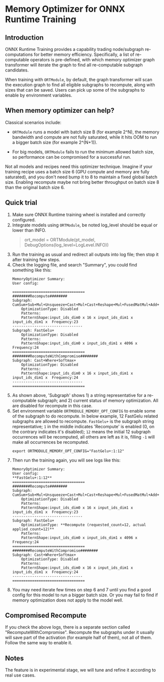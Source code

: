 # Memory Optimizer for ONNX Runtime Training

## Introduction

ONNX Runtime Training provides a capability trading node/subgraph re-computations for better memory efficiency.
Specifically, a list of re-computable operators is pre-defined, with which memory optimizer graph transformer will iterate the graph to find all re-computable subgraph candidates.

When training with `ORTModule`, by default, the graph transformer will scan the execution graph to find all eligible subgraphs to recompute, along with sizes that can be saved. Users can pick up some of the subgraphs to enable by environment variables.

## When memory optimizer can help?

Classical scenarios include:

- `ORTModule` runs a model with batch size B (for example 2^N), the memory bandwidth and compute are not fully saturated, while it hits OOM to run a bigger batch size (for example 2^(N+1)).

- For big models, `ORTModule` fails to run the minimum allowed batch size, so performance can be compromised for a successful run.

Not all models and recipes need this optimizer technique. Imagine if your training recipe uses a batch size 6 (GPU compute and memory are fully saturated), and you don't need bump it to 8 to maintain a fixed global batch size. Enabling recompute maybe not bring better throughput on batch size 8 than the original batch size 6.

## Quick trial

1. Make sure ONNX Runtime training wheel is installed and correctly configured.
2. Integrate models using `ORTModule`, be noted log_level should be equal or lower than INFO.
	> ort_model = ORTModule(pt_model, DebugOptions(log_level=LogLevel.INFO))
3. Run the training as usual and redirect all outputs into log file; then stop it after training few steps.
4. Check the logging file, and search "Summary", you could find something like this:
	```
	MemoryOptimizer Summary:
	User config:

	=================================
	########Recompute########
	Subgraph: CumSum+Sub+Mul+Unsqueeze+Cast+Mul+Cast+Reshape+Mul+FusedMatMul+Add+Reshape+Cast+Where+Softmax+
		OptimizationType: Disabled
		Patterns:
		PatternShape:input_ids_dim0 x 16 x input_ids_dim1 x input_ids_dim1 x  Frequency:23
	--------------------------------
	Subgraph: FastGelu+
		OptimizationType: Disabled
		Patterns:
		PatternShape:input_ids_dim0 x input_ids_dim1 x 4096 x   Frequency:24
	=================================
	########RecomputeWithCompromise########
	Subgraph: Cast+Where+Softmax+
		OptimizationType: Disabled
		Patterns:
		PatternShape:input_ids_dim0 x 16 x input_ids_dim1 x input_ids_dim1 x  Frequency:24
	--------------------------------
	=================================
	```
5. As shown above, 'Subgraph' shows 1) a string representative for a re-computable subgraph; and 2) current status of memory optimization. All are disabled for recompute in this case.
6. Set environment variable `ORTMODULE_MEMORY_OPT_CONFIG` to enable some of the subgraph to do recompute. In below example, 12 FastGelu related subgraphs are allowed to recompute.
`FastGelu+` is the subgraph string representative; `1` in the middle indicates 'Recompute' is enabled (0, on the contrary indicates it's disabled); `12` means the initial 12 subgraph occurrences will be recomputed, all others are left as it is, filling `-1` will make all occurrences be recomputed.
	```
	export ORTMODULE_MEMORY_OPT_CONFIG="FastGelu+:1:12"
	```
7. Then run the training again, you will see logs like this:
	```
	MemoryOptimizer Summary:
	User config:
	**FastGelu+:1:12**
	=================================
	########Recompute########
	Subgraph: CumSum+Sub+Mul+Unsqueeze+Cast+Mul+Cast+Reshape+Mul+FusedMatMul+Add+Reshape+Cast+Where+Softmax+
		OptimizationType: Disabled
		Patterns:
		PatternShape:input_ids_dim0 x 16 x input_ids_dim1 x input_ids_dim1 x  Frequency:23
	--------------------------------
	Subgraph: FastGelu+
		OptimizationType: **Recompute (requested_count=12, actual applied_count=12)**
		Patterns:
		PatternShape:input_ids_dim0 x input_ids_dim1 x 4096 x   Frequency:24
	=================================
	########RecomputeWithCompromise########
	Subgraph: Cast+Where+Softmax+
		OptimizationType: Disabled
		Patterns:
		PatternShape:input_ids_dim0 x 16 x input_ids_dim1 x input_ids_dim1 x  Frequency:24
	--------------------------------
	=================================
	```
8. You may need iterate few times on step 6 and 7 until you find a good config for this model to run a bigger batch size. Or you may fail to find if memory optimization does not apply to the model well.

## Compromised Recompute

If you check the above logs, there is a separate section called "RecomputeWithCompromise". Recompute the subgraphs under it usually will save part of the activation (for example half of them), not all of them. Follow the same way to enable it.

## Notes

The feature is in experimental stage, we will tune and refine it according to real use cases.
